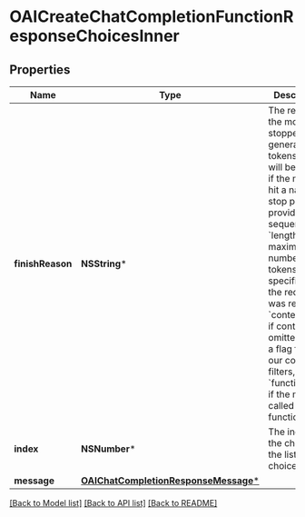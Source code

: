 # OAICreateChatCompletionFunctionResponseChoicesInner

## Properties
Name | Type | Description | Notes
------------ | ------------- | ------------- | -------------
**finishReason** | **NSString*** | The reason the model stopped generating tokens. This will be &#x60;stop&#x60; if the model hit a natural stop point or a provided stop sequence, &#x60;length&#x60; if the maximum number of tokens specified in the request was reached, &#x60;content_filter&#x60; if content was omitted due to a flag from our content filters, or &#x60;function_call&#x60; if the model called a function.  | 
**index** | **NSNumber*** | The index of the choice in the list of choices. | 
**message** | [**OAIChatCompletionResponseMessage***](OAIChatCompletionResponseMessage.md) |  | 

[[Back to Model list]](../README.md#documentation-for-models) [[Back to API list]](../README.md#documentation-for-api-endpoints) [[Back to README]](../README.md)


